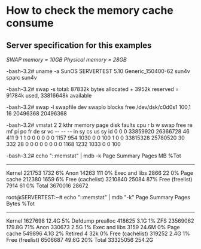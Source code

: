 # How to check the memory cache consume

## Server specification for this examples
*SWAP memory = 10GB*
*Physical memory = 28GB*

-bash-3.2# uname -a
SunOS SERVERTEST 5.10 Generic_150400-62 sun4v sparc sun4v

-bash-3.2# swap -s
total: 87832k bytes allocated + 3952k reserved = 91784k used, 33816648k available

-bash-3.2# swap -l
swapfile             dev  swaplo blocks   free
/dev/dsk/c0d0s1     100,1      16 20496368 20496368

-bash-3.2# vmstat 2 2
 kthr      memory            page            disk          faults      cpu
 r b w   swap  free  re  mf pi po fr de sr vc -- -- --   in   sy   cs us sy id
 0 0 0 33859920 26366728 46 411 9 1 1 0  0  0  0  0  0 1157  954 1030  0  0 100
 1 0 0 33815328 25780520 30 332 28 0 0 0 0  0  0  0  0 1168 1232 1033  0  0 100

-bash-3.2# echo "::memstat" | mdb -k
Page Summary                Pages                MB  %Tot
------------     ----------------  ----------------  ----
Kernel                     221753              1732    6%
Anon                        14263               111    0%
Exec and libs                2866                22    0%
Page cache                 212380              1659    6%
Free (cachelist)          3210840             25084   87%
Free (freelist)              7914                61    0%
Total                    3670016             28672




root@SERVERTEST:~# echo "::memstat" | mdb "-k"
Page Summary                            Pages             Bytes  %Tot
---------------------------- ----------------  ----------------  ----
Kernel                                1627698             12.4G    5%
Defdump prealloc                       418625              3.1G    1%
ZFS                                  23569062            179.8G   71%
Anon                                   330673              2.5G    1%
Exec and libs                            3159             24.6M    0%
Page cache                             549896              4.1G    2%
Retired                                     4               32k    0%
Free (cachelist)                       319252              2.4G    1%
Free (freelist)                       6506687             49.6G   20%
Total                                33325056            254.2G

